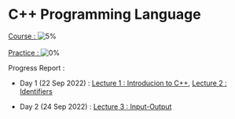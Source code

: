 # C++ Programming Language
[Course : ](https://www.youtube.com/playlist?list=PLLYz8uHU480j37APNXBdPz7YzAi4XlQUF)  ![5%](https://progress-bar.dev/5) <br><br>
[Practice : ](https://www.mysirg.com/programming-examples/cpp-programs/) ![0%](https://progress-bar.dev/0)

Progress Report :
- Day 1 (22 Sep 2022) : [Lecture 1 : Introducion to C++](https://github.com/priyanshukumarsinha/CPP/blob/main/lect1.md), [Lecture 2 : Identifiers](https://github.com/priyanshukumarsinha/CPP/blob/main/lect2.md)

- Day 2 (24 Sep 2022) : [Lecture 3 : Input-Output](https://github.com/priyanshukumarsinha/CPP/blob/main/lect3.md)
